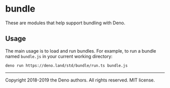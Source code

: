 # bundle

These are modules that help support bundling with Deno.

## Usage

The main usage is to load and run bundles. For example, to run a bundle named
`bundle.js` in your current working directory:

```sh
deno run https://deno.land/std/bundle/run.ts bundle.js
```

---

Copyright 2018-2019 the Deno authors. All rights reserved. MIT license.
